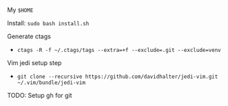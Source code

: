 My `$HOME`

Install: `sudo bash install.sh`

Generate ctags
* `ctags -R -f ~/.ctags/tags --extra=+f --exclude=.git --exclude=venv`

Vim jedi setup step
* `git clone --recursive https://github.com/davidhalter/jedi-vim.git ~/.vim/bundle/jedi-vim`

TODO: Setup gh for git
